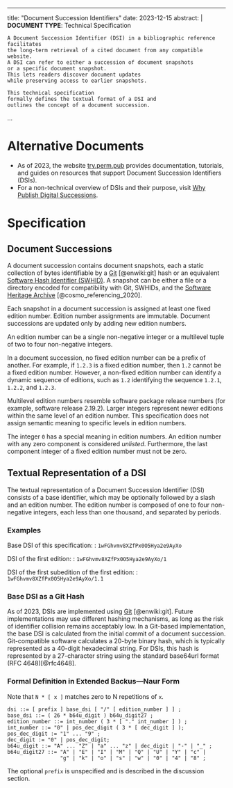 <!-- copybreak off -->

---
title: "Document Succession Identifiers"
date: 2023-12-15
abstract: |
    **DOCUMENT TYPE**: Technical Specification

    A Document Succession Identifier (DSI) in a bibliographic reference facilitates
    the long-term retrieval of a cited document from any compatible website.
    A DSI can refer to either a succession of document snapshots
    or a specific document snapshot.
    This lets readers discover document updates
    while preserving access to earlier snapshots.

    This technical specification
    formally defines the textual format of a DSI and
    outlines the concept of a document succession.
...

# Alternative Documents

* As of 2023, the website
  [try.perm.pub](https://try.perm.pub) provides documentation, tutorials, and
  guides on resources that support Document Succession Identifiers (DSIs).
* For a non-technical overview of DSIs and their purpose, visit
  [Why Publish Digital Successions](https://perm.pub/wk1LzCaCSKkIvLAYObAvaoLNGPc).

<!-- copybreak off -->

# Specification

## Document Successions

A document succession contains document snapshots,
each a static collection of bytes identifiable by a
[Git](https://en.wikipedia.org/wiki/Git) [@enwiki:git] hash or an equivalent
[Software Hash Identifier (SWHID)](https://swhid.org).
A snapshot can be either a file or a directory encoded for compatibility with
Git, SWHIDs, and the
[Software Heritage Archive](https://softwareheritage.org) [@cosmo_referencing_2020].

Each snapshot in a document succession is assigned at least one fixed edition number.
Edition number assignments are immutable.
Document successions are updated only by adding new edition numbers.

An edition number can be a single non-negative integer or a multilevel
tuple of two to four non-negative integers.

In a document succession, no fixed edition number can be a prefix of another.
For example, if `1.2.3` is a fixed edition number, then `1.2` cannot be a fixed
edition number.
However, a non-fixed edition number can identify a dynamic sequence of editions,
such as `1.2` identifying the sequence `1.2.1`, `1.2.2`, and `1.2.3`.

Multilevel edition numbers resemble software package release numbers
(for example, software release 2.19.2).
Larger integers represent newer editions
within the same level of an edition number.
This specification does not assign semantic meaning
to specific levels in edition numbers.

The integer `0` has a special meaning in edition numbers.
An edition number with any zero component is considered *unlisted*.
Furthermore, the last component integer of a fixed edition number must not be zero.

<!-- copybreak off -->

## Textual Representation of a DSI

The textual representation of a Document Succession Identifier (DSI) consists of a base
identifier, which may be optionally followed by a slash and an edition number.
The edition number is composed of one to four non-negative
integers, each less than one thousand, and separated by periods.

### Examples

Base DSI of this specification:
: `1wFGhvmv8XZfPx0O5Hya2e9AyXo`

DSI of the first edition:
: `1wFGhvmv8XZfPx0O5Hya2e9AyXo/1`

DSI of the first subedition of the first edition:
: `1wFGhvmv8XZfPx0O5Hya2e9AyXo/1.1`


### Base DSI as a Git Hash

As of 2023, DSIs are implemented using
[Git](https://en.wikipedia.org/wiki/Git) [@enwiki:git].
Future implementations may use different hashing mechanisms,
as long as the risk of identifier collision remains acceptably low.
In a Git-based implementation,
the base DSI is calculated from the initial commit of a document succession.
Git-compatible software calculates a 20-byte binary hash,
which is typically represented as a 40-digit hexadecimal string.
For DSIs, this hash is represented by a 27-character string
using the standard base64url format (RFC 4648)[@rfc4648].


### Formal Definition in Extended Backus—Naur Form

Note that `N * [ x ]` matches zero to N repetitions of `x`.

```
dsi ::= [ prefix ] base_dsi [ "/" [ edition_number ] ] ;
base_dsi ::= ( 26 * b64u_digit ) b64u_digit27 ;
edition_number ::= int_number ( 3 * [ "." int_number ] ) ;
int_number ::= "0" | pos_dec_digit ( 3 * [ dec_digit ] );
pos_dec_digit := "1" ... "9" ;
dec_digit := "0" | pos_dec_digit;
b64u_digit ::= "A" ... "Z" | "a" ... "z" | dec_digit | "-" | "_" ;
b64u_digit27 ::= "A" | "E" | "I" | "M" | "Q" | "U" | "Y" | "c" |
                 "g" | "k" | "o" | "s" | "w" | "0" | "4" | "8" ;
```

The optional `prefix` is unspecified and is described in the discussion section.
